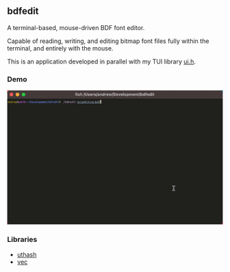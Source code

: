 ## bdfedit

A terminal-based, mouse-driven BDF font editor.

Capable of reading, writing, and editing bitmap font files fully within the terminal, and entirely with the mouse.

This is an application developed in parallel with my TUI library [ui.h](https://github.com/Cubified/bdfedit/blob/main/ui.h).

### Demo

![demo.gif](https://github.com/Cubified/bdfedit/blob/main/demo.gif)

### Libraries

- [uthash](https://troydhanson.github.io/uthash/)
- [vec](https://github.com/rxi/vec)
